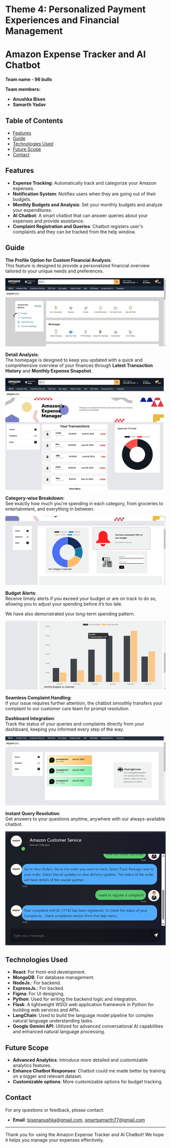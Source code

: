 # Theme 4: Personalized Payment Experiences and Financial Management

# Amazon Expense Tracker and AI Chatbot

**Team name - 96 bulls**

**Team members:**
* **Anushka Bisen**
* **Samarth Yadav**

## Table of Contents

- [Features](#features)
- [Guide](#guide)
- [Technologies Used](#technologies-used)
- [Future Scope](#future-scope)
- [Contact](#contact)

## Features

- **Expense Tracking**: Automatically track and categorize your Amazon expenses.
- **Notification System**: Notifies users when they are going out of their budgets.
- **Monthly Budgets and Analysis**: Set your monthly budgets and analyze your expenditures.
- **AI Chatbot**: A smart chatbot that can answer queries about your expenses and provide assistance.
- **Complaint Registration and Queries**: Chatbot registers user's complaints and they can be tracked from the help window.

## Guide

**The Profile Option for Custom Financial Analysis**:  
This feature is designed to provide a personalized financial overview tailored to your unique needs and preferences.

![Profile Page](Logo/profilepage.jpg)

**Detail Analysis**:  
The homepage is designed to keep you updated with a quick and comprehensive overview of your finances through **Latest Transaction History** and **Monthly Expense Snapshot**.

![Home Page](Logo/Homepage__.png)

**Category-wise Breakdown**:  
See exactly how much you're spending in each category, from groceries to entertainment, and everything in between.

![Category Breakdown](Logo/Analysis.jpg)

**Budget Alerts**:  
Receive timely alerts if you exceed your budget or are on track to do so, allowing you to adjust your spending before it’s too late.

We have also demonstrated your long-term spending pattern.

![Monthly Budget](Logo/monthlybudget.jpg)

**Seamless Complaint Handling**:  
If your issue requires further attention, the chatbot smoothly transfers your complaint to our customer care team for prompt resolution.

**Dashboard Integration**:  
Track the status of your queries and complaints directly from your dashboard, keeping you informed every step of the way.

![Help Page](Logo/helppage.jpg)

**Instant Query Resolution**:  
Get answers to your questions anytime, anywhere with our always-available chatbot.

![Chat Page](Logo/chat.jpg)

## Technologies Used

- **React**: For front-end development.
- **MongoDB**: For database management.
- **NodeJs.**: For backend.
- **ExpressJs.**: For backed.
- **Figma**: For UI designing.
- **Python**: Used for writing the backend logic and integration.
- **Flask**: A lightweight WSGI web application framework in Python for building web services and APIs.
- **LangChain**: Used to build the language model pipeline for complex natural language understanding tasks.
- **Google Gemini API**: Utilized for advanced conversational AI capabilities and enhanced natural language processing.

## Future Scope

- **Advanced Analytics**: Introduce more detailed and customizable analytics features.
- **Enhance Chatbot Responses**: Chatbot could me made better by training on a bigger and relevant dataset.
- **Customizable options**: More customizable options for budget tracking.

## Contact

For any questions or feedback, please contact:

- **Email**: bisenanushka@gmail.com, smartsamarth77@gmail.com
---

Thank you for using the Amazon Expense Tracker and AI Chatbot! We hope it helps you manage your expenses effectively.

